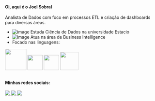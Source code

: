 #### Oi, aqui é o Joel Sobral
Analista de Dados com foco em processos ETL e criação de dashboards para diversas áreas.

- ![image](https://github.com/Jsobral82/joelsobral/assets/130018134/e0e04255-8e58-4a6f-8173-036eb584ebf9) Estuda Ciência de Dados na universidade Estacio
- ![image](https://github.com/Jsobral82/joelsobral/assets/130018134/cba876d0-83e8-4eeb-99e3-79f0d0a46143) Atua na área de Business Intelligence
- Focado nas linguagens:

<div style= "display: inline">
<img width="70" height="70" src="https://cdn.jsdelivr.net/gh/devicons/devicon@latest/icons/mysql/mysql-original-wordmark.svg" />
<img width="50" height="50" src="https://cdn.jsdelivr.net/gh/devicons/devicon@latest/icons/python/python-original.svg" />
<img width="50" height="50" src="https://cdn.jsdelivr.net/gh/devicons/devicon@latest/icons/r/r-original.svg" />
<img width="60" height="60" src="https://cdn.jsdelivr.net/gh/devicons/devicon@latest/icons/postgresql/postgresql-plain-wordmark.svg" />
</div>

##
#### Minhas redes sociais:
<a href="https://www.linkedin.com/in/joel-sobral-21062321/">
  <img src="https://img.shields.io/badge/linkedin-%230077B5.svg?style=for-the-badge&logo=linkedin&logoColor=white" />
</a>
<a href="https://www.instagram.com/tradutorsobral/">
  <img src="https://img.shields.io/badge/Instagram-%23E4405F.svg?style=for-the-badge&logo=Instagram&logoColor=white" />
</a>
<a href="https://www.facebook.com/joel.sobral.10">
  <img src="https://img.shields.io/badge/Facebook-%231877F2.svg?style=for-the-badge&logo=Facebook&logoColor=white" />
</a>
